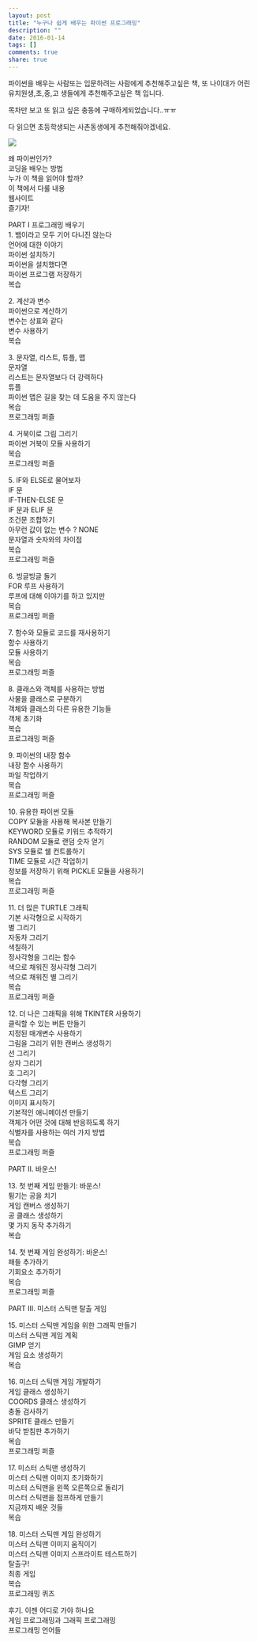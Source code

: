 ```yaml
---
layout: post
title: "누구나 쉽게 배우는 파이썬 프로그래밍"
description: ""
date: 2016-01-14
tags: []
comments: true
share: true
---
```


파이썬을 배우는 사람또는 입문하려는 사람에게 추천해주고싶은 책, 또 나이대가 어린 유치원생,초,중,고 생들에게 추천해주고싶은 책 입니다.

목차만 보고 또 읽고 싶은 충동에 구매하게되었습니다..ㅠㅠ

다 읽으면 초등학생되는 사촌동생에게 추천해줘야겠네요.

  

  

![](/assets/images/posts/488/213AAA375697640E0D9030.JPEG)

  

  

왜 파이썬인가?  
코딩을 배우는 방법  
누가 이 책을 읽어야 할까?  
이 책에서 다룰 내용  
웹사이트  
즐기자!  
  
PART I 프로그래밍 배우기  
1\. 뱀이라고 모두 기어 다니진 않는다  
언어에 대한 이야기  
파이썬 설치하기  
파이썬을 설치했다면  
파이썬 프로그램 저장하기  
복습  
  
2\. 계산과 변수  
파이썬으로 계산하기  
변수는 상표와 같다  
변수 사용하기  
복습  
  
3\. 문자열, 리스트, 튜플, 맵  
문자열  
리스트는 문자열보다 더 강력하다  
튜플  
파이썬 맵은 길을 찾는 데 도움을 주지 않는다  
복습  
프로그래밍 퍼즐  
  
4\. 거북이로 그림 그리기  
파이썬 거북이 모듈 사용하기  
복습  
프로그래밍 퍼즐  
  
5\. IF와 ELSE로 물어보자  
IF 문  
IF-THEN-ELSE 문  
IF 문과 ELIF 문  
조건문 조합하기  
아무런 값이 없는 변수 ? NONE  
문자열과 숫자와의 차이점  
복습  
프로그래밍 퍼즐  
  
6\. 빙글빙글 돌기  
FOR 루프 사용하기  
루프에 대해 이야기를 하고 있지만  
복습  
프로그래밍 퍼즐  
  
7\. 함수와 모듈로 코드를 재사용하기  
함수 사용하기  
모듈 사용하기  
복습  
프로그래밍 퍼즐  
  
8\. 클래스와 객체를 사용하는 방법  
사물을 클래스로 구분하기  
객체와 클래스의 다른 유용한 기능들  
객체 초기화  
복습  
프로그래밍 퍼즐  
  
9\. 파이썬의 내장 함수  
내장 함수 사용하기  
파일 작업하기  
복습  
프로그래밍 퍼즐  
  
10\. 유용한 파이썬 모듈  
COPY 모듈을 사용해 복사본 만들기  
KEYWORD 모듈로 키워드 추적하기  
RANDOM 모듈로 랜덤 숫자 얻기  
SYS 모듈로 쉘 컨트롤하기  
TIME 모듈로 시간 작업하기  
정보를 저장하기 위해 PICKLE 모듈을 사용하기  
복습  
프로그래밍 퍼즐  
  
11\. 더 많은 TURTLE 그래픽  
기본 사각형으로 시작하기  
별 그리기  
자동차 그리기  
색칠하기  
정사각형을 그리는 함수  
색으로 채워진 정사각형 그리기  
색으로 채워진 별 그리기  
복습  
프로그래밍 퍼즐  
  
12\. 더 나은 그래픽을 위해 TKINTER 사용하기  
클릭할 수 있는 버튼 만들기  
지정된 매개변수 사용하기  
그림을 그리기 위한 캔버스 생성하기  
선 그리기  
상자 그리기  
호 그리기  
다각형 그리기  
텍스트 그리기  
이미지 표시하기  
기본적인 애니메이션 만들기  
객체가 어떤 것에 대해 반응하도록 하기  
식별자를 사용하는 여러 가지 방법  
복습  
프로그래밍 퍼즐  
  
PART II. 바운스!  
  
13\. 첫 번째 게임 만들기: 바운스!  
튕기는 공을 치기  
게임 캔버스 생성하기  
공 클래스 생성하기  
몇 가지 동작 추가하기  
복습  
  
14\. 첫 번째 게임 완성하기: 바운스!  
패들 추가하기  
기회요소 추가하기  
복습  
프로그래밍 퍼즐  
  
PART III. 미스터 스틱맨 탈출 게임  
  
15\. 미스터 스틱맨 게임을 위한 그래픽 만들기  
미스터 스틱맨 게임 계획  
GIMP 얻기  
게임 요소 생성하기  
복습  
  
16\. 미스터 스틱맨 게임 개발하기  
게임 클래스 생성하기  
COORDS 클래스 생성하기  
충돌 검사하기  
SPRITE 클래스 만들기  
바닥 받침판 추가하기  
복습  
프로그래밍 퍼즐  
  
17\. 미스터 스틱맨 생성하기  
미스터 스틱맨 이미지 초기화하기  
미스터 스틱맨을 왼쪽 오른쪽으로 돌리기  
미스터 스틱맨을 점프하게 만들기  
지금까지 배운 것들  
복습  
  
18\. 미스터 스틱맨 게임 완성하기  
미스터 스틱맨 이미지 움직이기  
미스터 스틱맨 이미지 스프라이트 테스트하기  
탈출구!  
최종 게임  
복습  
프로그래밍 퀴즈  
  
후기. 이젠 어디로 가야 하나요  
게임 프로그래밍과 그래픽 프로그래밍  
프로그래밍 언어들  

